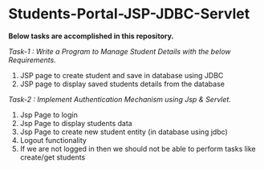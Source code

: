 # Students-Portal-JSP-JDBC-Servlet

**Below tasks are accomplished in this repository.**

*Task-1 : Write a Program to Manage Student Details with the below Requirements.*

1. JSP page to create student and save in database using JDBC
2. JSP page to display saved students details from the database


*Task-2 : Implement Authentication Mechanism using Jsp & Servlet.*

1. Jsp Page to login
2. Jsp Page to display students data
3. Jsp Page to create new student entity (in database using jdbc)
4. Logout functionality
5. If we are not logged in then we should not be able to perform tasks like create/get students

